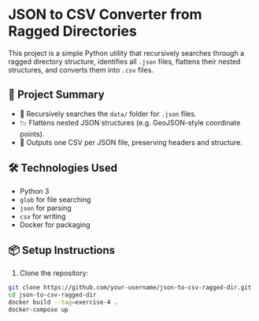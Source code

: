 # JSON to CSV Converter from Ragged Directories

This project is a simple Python utility that recursively searches through a ragged directory structure, identifies all `.json` files, flattens their nested structures, and converts them into `.csv` files.

## 🚀 Project Summary

- 📂 Recursively searches the `data/` folder for `.json` files.
- 📉 Flattens nested JSON structures (e.g. GeoJSON-style coordinate points).
- 📄 Outputs one CSV per JSON file, preserving headers and structure.

## 🛠️ Technologies Used

- Python 3
- `glob` for file searching
- `json` for parsing
- `csv` for writing
- Docker for packaging

## 📦 Setup Instructions

1. Clone the repository:

```bash
git clone https://github.com/your-username/json-to-csv-ragged-dir.git
cd json-to-csv-ragged-dir
docker build --tag=exercise-4 .
docker-compose up
